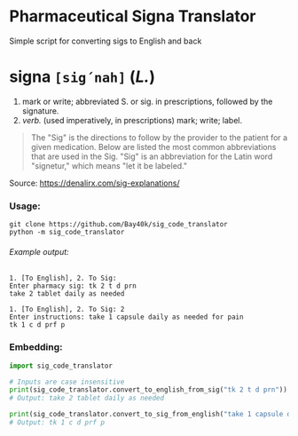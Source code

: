 # Pharmaceutical Signa Translator
Simple script for converting sigs to English and back

# signa `[sig´nah]` (*L.*)
1. mark or write; abbreviated S. or sig. in prescriptions, followed by the signature.
2. *verb.* (used imperatively, in prescriptions) mark; write; label.

> The "Sig" is the directions to follow by the provider to the patient for a given medication. Below are listed the most common abbreviations that are used in the Sig. "Sig" is an abbreviation for the Latin word "signetur," which means "let it be labeled." 

Source: https://denalirx.com/sig-explanations/

### Usage:
```commandline
git clone https://github.com/Bay40k/sig_code_translator
python -m sig_code_translator
```

###### Example output:
```text
1. [To English], 2. To Sig: 
Enter pharmacy sig: tk 2 t d prn
take 2 tablet daily as needed

1. [To English], 2. To Sig: 2
Enter instructions: take 1 capsule daily as needed for pain
tk 1 c d prf p
```

### Embedding:
```python
import sig_code_translator

# Inputs are case insensitive
print(sig_code_translator.convert_to_english_from_sig("tk 2 t d prn"))
# Output: take 2 tablet daily as needed

print(sig_code_translator.convert_to_sig_from_english("take 1 capsule daily as needed for pain"))
# Output: tk 1 c d prf p
```
